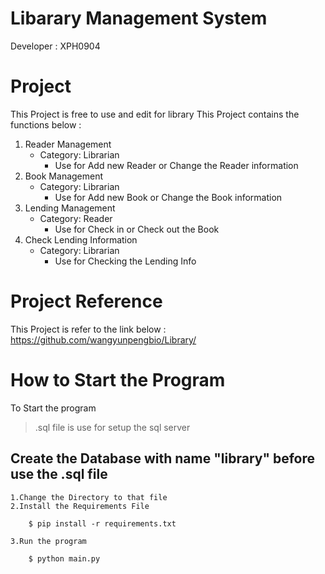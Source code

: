 # Libarary Management System

Developer : XPH0904

# Project
This Project is free to use and edit for library
This Project contains the functions below :
1. Reader Management
   - Category: Librarian
     - Use for Add new Reader or Change the Reader information   
2. Book Management
   - Category: Librarian
     - Use for Add new Book or Change the Book information
3. Lending Management
   - Category: Reader
     - Use for Check in or Check out the Book
4. Check Lending Information
   - Category: Librarian
     - Use for Checking the Lending Info

# Project Reference
This Project is refer to the link below :
    https://github.com/wangyunpengbio/Library/

# How to Start the Program
To Start the program

> .sql file is use for setup the sql server


## Create the Database with name "library" before use the .sql file

    1.Change the Directory to that file
    2.Install the Requirements File

        $ pip install -r requirements.txt

    3.Run the program

        $ python main.py
